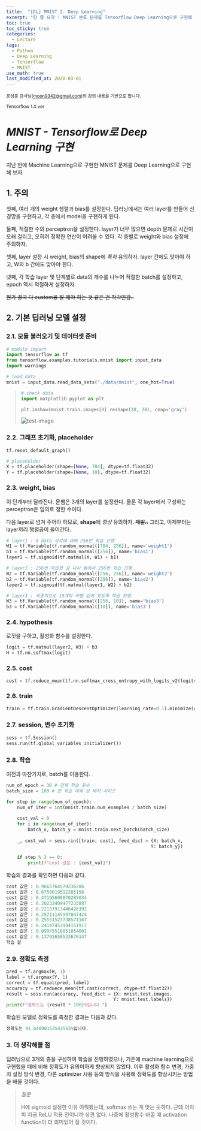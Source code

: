 ```yaml
---
title:  "[DL] MNIST_2. Deep Learning"
excerpt: "한 줄 요약 : MNIST 분류 문제를 Tensorflow Deep Learning으로 구현해 보자."
toc: true
toc_sticky: true
categories:
  - Lecture
tags:
  - Python
  - Deep Learning
  - Tensorflow
  - MNIST
use_math: true
last_modified_at: 2020-03-01
---
```




<sup>문성훈 강사님(moon9342@gmail.com)의 강의 내용을 기반으로 합니다.</sup>

<sup>Tensorflow 1.X ver</sup>

# _MNIST - Tensorflow로 Deep Learning 구현_



 지난 번에 Machine Learning으로 구현한 MNIST 문제를 Deep Learning으로 구현해 보자. 





## 1. 주의



 첫째, 여러 개의 weight 행렬과 bias를 설정한다. 딥러닝에서는 여러 layer를 만들어 신경망을 구현하고, 각 층에서 model을 구현하게 된다.

 둘째, 적절한 수의 perceptron을 설정한다. layer가 너무 많으면 depth 문제로 시간이 오래 걸리고, 오히려 정확한 연산이 어려울 수 있다. 각 층별로 weight와 bias 설정에 주의하자.

 셋째, layer 설정 시 weight, bias의 shape에 *특히* 유의하자. layer 간에도 맞아야 하고, W와 b 간에도 맞아야 한다.

 넷째, 각 학습 layer 및 단계별로 data의 개수를 나누어 적절한 batch를 설정하고, epoch 역시 적절하게 설정하자.



~~뭔가 결국 다 custom을 잘 해야 하는 것 같은 건 착각인감..~~





## 2. 기본 딥러닝 모델 설정



### 2.1.  모듈 불러오기 및 데이터셋 준비

```python
# module import
import tensorflow as tf
from tensorflow.examples.tutorials.mnist import input_data
import warnings

# load data
mnist = input_data.read_data_sets("./data/mnist", one_hot=True)
```



> ```python
> # check data
> import matplotlib.pyplot as plt
> 
> plt.imshow(mnist.train.images[0].reshape(28, 28), cmap='gray')
> ```
>
> ![test-image]({{site.url}}/assets/images/test_image.png)



### 2.2. 그래프 초기화, placeholder

```python
tf.reset_default_graph()

# placeholder
X = tf.placeholder(shape=[None, 784], dtype=tf.float32)
Y = tf.placeholder(shape=[None, 10], dtype=tf.float32)
```



### 2.3. weight, bias

 이 단계부터 달라진다. 문쌤은 3개의 layer를 설정한다. 물론 각 layer에서 구성하는 perceptron은 임의로 정한 수이다.

 다음 layer로 넘겨 주어야 하므로, **shape**에 *항상* 유의하자. ~~제발..~~ 그리고, 이제부터는 layer끼리 행렬곱이 들어간다.

```python
# layer1 : X data 각각에 대해 256번 학습 진행.
W1 = tf.Variable(tf.random_normal([784, 256]), name='weight1')
b1 = tf.Variable(tf.random_normal([256]), name='bias1')
layer1 = tf.sigmoid(tf.matmul(X, W1) + b1)

# layer2 : 256번 학습한 걸 다시 돌려서 256번 학습 진행.
W2 = tf.Variable(tf.random_normal([256, 256]), name='weight2')
b2 = tf.Variable(tf.random_normal([256]), name='bias2')
layer2 = tf.sigmoid(tf.matmul(layer1, W2) + b2)

# layer3 : 최종적으로 10개의 라벨 값에 맞도록 학습 진행.
W3 = tf.Variable(tf.random_normal([256, 10]), name='bias3')
b3 = tf.Variable(tf.random_normal([10]), name='bias3')
```



### 2.4. hypothesis

 로짓을 구하고, 활성화 함수를 설정한다.

```python
logit = tf.matmul(layer2, W3) + b3
H = tf.nn.softmax(logit)
```



### 2.5. cost

```python
cost = tf.reduce_mean(tf.nn.softmax_cross_entropy_with_logits_v2(logits=logit, labels=Y))
```



### 2.6. train

```python
train = tf.train.GradientDescentOptimizer(learning_rate=0.1).minimize(cost)
```



### 2.7. session, 변수 초기화

```python
sess = tf.Session()
sess.run(tf.global_variables_initializer())
```



### 2.8. 학습

 이전과 마찬가지로, batch를 이용한다.



```python
num_of_epoch = 30 # 전체 학습 횟수
batch_size = 100 # 한 학습 에폭 당 배치 사이즈

for step in range(num_of_epoch):
    num_of_iter = int(mnist.train.num_examples / batch_size)
    
    cost_val = 0
    for i in range(num_of_iter):
        batch_x, batch_y = mnist.train.next_batch(batch_size)
    
    _, cost_val = sess.rin([train, cost], feed_dict = {X: batch_x,
                                                      Y: batch_y})
   
    if step % 3 == 0:
        print(f"cost 값은 : {cost_val}")    
```

 

 학습의 결과를 확인하면 다음과 같다.

```python
cost 값은 : 0.9665764570236206
cost 값은 : 0.6756019592285156
cost 값은 : 0.47195690870285034
cost 값은 : 0.26232409477233887
cost 값은 : 0.22157913446426392
cost 값은 : 0.25711145997047424
cost 값은 : 0.25551527738571167
cost 값은 : 0.24147453904151917
cost 값은 : 0.09975516051054001
cost 값은 : 0.13791650533676147
학습 끝
```





### 2.9. 정확도 측정

```python
pred = tf.argmax(H, 1)
label = tf.argmax(Y, 1)
correct = tf.equal(pred, label)
accuracy = tf.reduece_mean(tf.cast(correct, dtype=tf.float32))
result = sess.run(accuracy, feed_dict = {X: mnist.test.images,
                                        Y: mnist.test.labels})
print(f"정확도는 {result * 100}%입니다.")
```

 

 학습된 모델로 정확도를 측정한 결과는 다음과 같다.

```python
정확도는 91.64000153541565%입니다.
```



### 3. 더 생각해볼 점

 딥러닝으로 3개의 층을 구성하여 학습을 진행하였으나, 기존에 machine learning으로 구현했을 때에 비해 정확도가 유의미하게 향상되지 않았다. 이후 활성화 함수 변경, 가중치 설정 방식 변경, 다른 optimizer 사용 등의 방식을 사용해 정확도를 향상시키는 방법을 배울 것이다.



> *질문*
>
>  H에 sigmoid 설정한 이유 여쭤봤는데, softmax 쓰는 게 맞는 듯하다. 근데 어차피 지금 ReLU 적용 전이니까 상관 없다. 나중에 활성함수 바꿀 때 activation function이 더 의미있어 질 것이다.